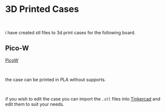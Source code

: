 # 3D Printed Cases

<br>

i have created stl files to 3d print cases for the following board.

## Pico-W

<a href=https://github.com/stooged/PS5-Server-Pico/tree/main/3D_Printed_Cases/PicoW>PicoW</a><br>


<br>

the case can be printed in PLA without supports.

<br>

if you wish to edit the case you can import the `.stl` files into <a href=https://www.tinkercad.com/>Tinkercad<a/> and edit them to suit your needs.

<br>